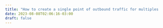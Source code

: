 ```yaml
---
title: "How to create a single point of outbound traffic for multiples VPCs"
date: 2023-08-08T02:06:16-03:00
draft: false
---
```


